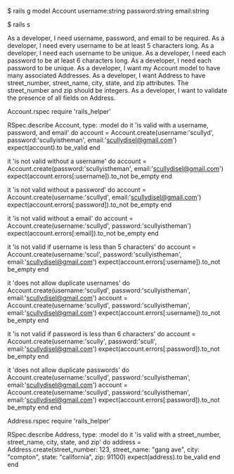 <!-- Validations Challenges

Create a Rails application called company_contacts. The app will have a PostgreSQL database.

Generate a model called Account that has a username, a password, and an email.

All stories should have accompanying model specs. -->

$ rails g model Account username:string password:string email:string

$ rails s

As a developer, I need username, password, and email to be required.
As a developer, I need every username to be at least 5 characters long.
As a developer, I need each username to be unique.
As a developer, I need each password to be at least 6 characters long.
As a developer, I need each password to be unique.
As a developer, I want my Account model to have many associated Addresses.
As a developer, I want Address to have street_number, street_name, city, state, and zip attributes. The street_number and zip should be integers.
As a developer, I want to validate the presence of all fields on Address.

Account.rspec
require 'rails_helper'

RSpec.describe Account, type: :model do
  it 'is valid with a username, password, and email' do
    account = Account.create(username:'scullyd', password:'scullyistheman', email:'scullydisel@gmail.com')
  expect(account).to be_valid
  end

  it 'is not valid without a username' do
    account = Account.create(password:'scullyistheman', email:'scullydisel@gmail.com')
    expect(account.errors[:username]).to_not be_empty
  end

  it 'is not valid without a password' do
    account = Account.create(username:'scullyd', email:'scullydisel@gmail.com')
    expect(account.errors[:password]).to_not be_empty
  end

  it 'is not valid without a email' do
    account = Account.create(username:'scullyd', password:'scullyistheman')
    expect(account.errors[:email]).to_not be_empty
  end

  it 'is not valid if username is less than 5 characters' do
    account = Account.create(username:'scul', password:'scullyistheman', email:'scullydisel@gmail.com')
    expect(account.errors[:username]).to_not be_empty
  end

  it 'does not allow duplicate usernames' do
    Account.create(username:'scullyd', password:'scullyistheman', email:'scullydisel@gmail.com') 
    account = Account.create(username:'scullyd', password:'scullyistheman', email:'scullydisel@gmail.com')
    expect(account.errors[:username]).to_not be_empty
  end

  it 'is not valid if password is less than 6 characters' do
    account = Account.create(username:'scully', password:'scull', email:'scullydisel@gmail.com')
    expect(account.errors[:password]).to_not be_empty
  end

  it 'does not allow duplicate passwords' do
    Account.create(username:'scullyd', password:'scullyistheman', email:'scullydisel@gmail.com') 
    account = Account.create(username:'scullyd', password:'scullyistheman', email:'scullydisel@gmail.com')
    expect(account.errors[:password]).to_not be_empty
  end
end

Address.rspec
require 'rails_helper'

RSpec.describe Address, type: :model do
  it 'is valid with a street_number, street_name, city, state, and zip' do
    address = Address.create(street_number: 123, street_name: "gang ave", city: "compton", state: "california", zip: 91100)
  expect(address).to be_valid
  end
end